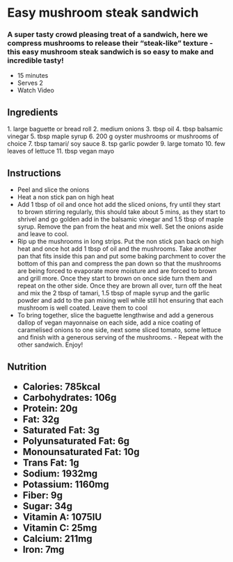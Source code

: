 <h1> Easy mushroom steak sandwich</h1>

<h3>A super tasty crowd pleasing treat of a sandwich, here we compress mushrooms to release their “steak-like” texture - this easy mushroom steak sandwich is so easy to make and incredible tasty! </h3>

- 15 minutes
- Serves 2
- Watch Video


<h2> Ingredients </h2>
1. large baguette or bread roll
2. medium onions
3. tbsp oil
4. tbsp balsamic vinegar
5. tbsp maple syrup
6. 200 g oyster mushrooms or mushrooms of choice
7. tbsp tamari/ soy sauce
8. tsp garlic powder
9. large tomato
10. few leaves of lettuce
11. tbsp vegan mayo

<h2>Instructions</h2>
 
- Peel and slice the onions
- Heat a non stick pan on high heat
- Add 1 tbsp of oil and once hot add the sliced onions, fry until they start to brown stirring regularly, this should take about 5 mins, as they start to shrivel and go golden add in the balsamic vinegar and 1.5 tbsp of maple syrup. Remove the pan from the heat and mix well. Set the onions aside and leave to cool.
- Rip up the mushrooms in long strips. Put the non stick pan back on high heat and once hot add 1 tbsp of oil and the mushrooms. Take another pan that fits inside this pan and put some baking parchment to cover the bottom of this pan and compress the pan down so that the mushrooms are being forced to evaporate more moisture and are forced to brown and grill more. Once they start to brown on once side turn them and repeat on the other side. Once they are brown all over, turn off the heat and mix the 2 tbsp of tamari, 1.5 tbsp of maple syrup and the garlic powder and add to the pan mixing well while still hot ensuring that each mushroom is well coated. Leave them to cool
- To bring together, slice the baguette lengthwise and add a generous dallop of vegan mayonnaise on each side, add a nice coating of caramelised onions to one side, next some sliced tomato, some lettuce and finish with a generous serving of the mushrooms. - Repeat with the other sandwich. Enjoy!

<h2>Nutrition</>

- Calories: 785kcal
- Carbohydrates: 106g
- Protein: 20g
- Fat: 32g
- Saturated Fat: 3g
- Polyunsaturated Fat: 6g
- Monounsaturated Fat: 10g
- Trans Fat: 1g
- Sodium: 1932mg
- Potassium: 1160mg
- Fiber: 9g
- Sugar: 34g
- Vitamin A: 1075IU
- Vitamin C: 25mg
- Calcium: 211mg
- Iron: 7mg
